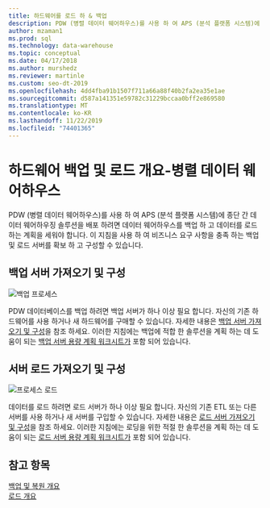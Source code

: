 ```yaml
---
title: 하드웨어를 로드 하 & 백업
description: PDW (병렬 데이터 웨어하우스)를 사용 하 여 APS (분석 플랫폼 시스템)에 종단 간 데이터 웨어하우징 솔루션을 배포 하려면 데이터 웨어하우스를 백업 하 고 데이터를 로드 하는 계획을 세워야 합니다. 이 지침을 사용 하 여 비즈니스 요구 사항을 충족 하는 백업 및 로드 서버를 확보 하 고 구성할 수 있습니다.
author: mzaman1
ms.prod: sql
ms.technology: data-warehouse
ms.topic: conceptual
ms.date: 04/17/2018
ms.author: murshedz
ms.reviewer: martinle
ms.custom: seo-dt-2019
ms.openlocfilehash: 4dd4fba91b1507f711a66a88f40b2fa2ea35e1ae
ms.sourcegitcommit: d587a141351e59782c31229bccaa0bff2e869580
ms.translationtype: MT
ms.contentlocale: ko-KR
ms.lasthandoff: 11/22/2019
ms.locfileid: "74401365"
---
```

# <a name="backup-and-loading-hardware-overview---parallel-data-warehouse"></a>하드웨어 백업 및 로드 개요-병렬 데이터 웨어하우스
PDW (병렬 데이터 웨어하우스)를 사용 하 여 APS (분석 플랫폼 시스템)에 종단 간 데이터 웨어하우징 솔루션을 배포 하려면 데이터 웨어하우스를 백업 하 고 데이터를 로드 하는 계획을 세워야 합니다. 이 지침을 사용 하 여 비즈니스 요구 사항을 충족 하는 백업 및 로드 서버를 확보 하 고 구성할 수 있습니다.  
  
## <a name="acquire-and-configure-backup-servers"></a>백업 서버 가져오기 및 구성  
![백업 프로세스](media/backup-process.png "백업 프로세스")  
  
PDW 데이터베이스를 백업 하려면 백업 서버가 하나 이상 필요 합니다. 자신의 기존 하드웨어를 사용 하거나 새 하드웨어를 구매할 수 있습니다. 자세한 내용은 [백업 서버 가져오기 및 구성](acquire-and-configure-backup-server.md)을 참조 하세요. 이러한 지침에는 백업에 적합 한 솔루션을 계획 하는 데 도움이 되는 [백업 서버 용량 계획 워크시트가](backup-capacity-planning-worksheet.md) 포함 되어 있습니다.  
  
## <a name="acquire-and-configure-loading-servers"></a>서버 로드 가져오기 및 구성  
![프로세스 로드](media/loading-process.png "프로세스 로드")  
  
데이터를 로드 하려면 로드 서버가 하나 이상 필요 합니다. 자신의 기존 ETL 또는 다른 서버를 사용 하거나 새 서버를 구입할 수 있습니다. 자세한 내용은 [로드 서버 가져오기 및 구성](acquire-and-configure-loading-server.md)을 참조 하세요. 이러한 지침에는 로딩을 위한 적절 한 솔루션을 계획 하는 데 도움이 되는 [로드 서버 용량 계획 워크시트가](loading-server-capacity-planning-worksheet.md) 포함 되어 있습니다.  
  
## <a name="see-also"></a>참고 항목  
[백업 및 복원 개요](backup-and-restore-overview.md)  
[로드 개요](load-overview.md)  
  
